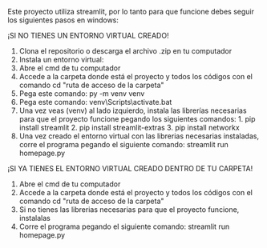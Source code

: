 Este proyecto utiliza streamlit, por lo tanto para que funcione debes seguir los siguientes pasos en windows:

¡SI NO TIENES UN ENTORNO VIRTUAL CREADO!
1. Clona el repositorio o descarga el archivo .zip en tu computador
2. Instala un entorno virtual:
  1. Abre el cmd de tu computador
  2. Accede a la carpeta donde está el proyecto y todos los códigos con el comando cd "ruta de acceso de la carpeta"
  3. Pega este comando: py -m venv venv
  4. Pega este comando: venv\Scripts\activate.bat
  5. Una vez veas (venv) al lado izquierdo, instala las librerías necesarias para que el proyecto funcione pegando los siguientes comandos:
    1. pip install streamlit
    2. pip install streamlit-extras
    3. pip install networkx
3. Una vez creado el entorno virtual con las librerias necesarias instaladas, corre el programa pegando el siguiente comando: streamlit run homepage.py

¡SI YA TIENES EL ENTORNO VIRTUAL CREADO DENTRO DE TU CARPETA!
1. Abre el cmd de tu computador
2. Accede a la carpeta donde está el proyecto y todos los códigos con el comando cd "ruta de acceso de la carpeta"
3. Si no tienes las librerias necesarias para que el proyecto funcione, instalalas
4. Corre el programa pegando el siguiente comando: streamlit run homepage.py
